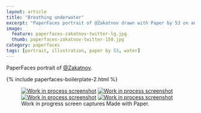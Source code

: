 ```yaml
---
layout: article
title: "Breathing underwater"
excerpt: "PaperFaces portrait of @Zakatnov drawn with Paper by 53 on an iPad."
image: 
  feature: paperfaces-zakatnov-twitter-lg.jpg
  thumb: paperfaces-zakatnov-twitter-150.jpg
category: paperfaces
tags: [portrait, illustration, paper by 53, water]
---
```


PaperFaces portrait of [@Zakatnov](http://twitter.com/Zakatnov).

{% include paperfaces-boilerplate-2.html %}

<figure class="third">
	<a href="{{ site.url }}/images/paperfaces-zakatnov-process-1-lg.jpg"><img src="{{ site.url }}/images/paperfaces-zakatnov-process-1-600.jpg" alt="Work in process screenshot"></a>
	<a href="{{ site.url }}/images/paperfaces-zakatnov-process-2-lg.jpg"><img src="{{ site.url }}/images/paperfaces-zakatnov-process-2-600.jpg" alt="Work in process screenshot"></a>
	<a href="{{ site.url }}/images/paperfaces-zakatnov-process-3-lg.jpg"><img src="{{ site.url }}/images/paperfaces-zakatnov-process-3-600.jpg" alt="Work in process screenshot"></a>
	<a href="{{ site.url }}/images/paperfaces-zakatnov-process-4-lg.jpg"><img src="{{ site.url }}/images/paperfaces-zakatnov-process-4-600.jpg" alt="Work in process screenshot"></a>
	<figcaption>Work in progress screen captures Made with Paper.</figcaption>
</figure>